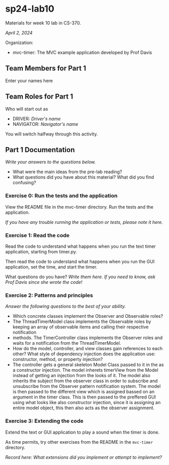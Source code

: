 # sp24-lab10
Materials for week 10 lab in CS-370.

_April 2, 2024_

Organization:
* mvc-timer: The MVC example application developed by Prof Davis

## Team Members for Part 1
Enter your names here

## Team Roles for Part 1
Who will start out as
* DRIVER: _Driver's name_
* NAVIGATOR: _Navigator's name_

You will switch halfway through this activity.

## Part 1 Documentation

_Write your answers to the questions below._

* What were the main ideas from the pre-lab reading?
* What questions did you have about this material? What did you find confusing?

### Exercise 0: Run the tests and the application
View the README file in the mvc-timer directory. Run the tests and the application.

_If you have any trouble running the application or tests, please note it here._

### Exercise 1: Read the code
Read the code to understand what happens when you run the text timer application, starting from timer.py. 

Then read the code to understand what happens when you run the GUI application, set the time, and start the timer.

What questions do you have? _Write them here. If you need to know, ask Prof Davis since she wrote the code!_

### Exercise 2: Patterns and principles
_Answer the following questions to the best of your ability._
* Which concrete classes implement the Observer and Observable roles?
* The ThreadTimerModel class implements the Observable roles by keeping an array of observable items and calling their respective notification
* methods. The TimerController class implements the Observer roles and waits for a notification from the ThreadTimerModel.
* How do the model, controller, and view classes gain references to each other? What style of dependency injection does the application use: constructor, method, or property injection?
* The controller gets a general skeleton Model Class passed to it in the as a constructor injection. The model inherets timerView from the Model instead of getting an injection from the looks of it. The model also inherits the subject from the observer class in order to subscribe and unsubscribe from the Observer pattern notification system. The model is then passed to the different view which is assigned bassed on an argument in the timer class. This is then passed to the preffered GUI using what looks like also constructor injection, since it is assigning an entire model object, this then also acts as the observer assignment.

### Exercise 3: Extending the code
Extend the text or GUI application to play a sound when the timer is done.

As time permits, try other exercises from the README in the `mvc-timer` directory.

_Record here: What extensions did you implement or attempt to implement?_
